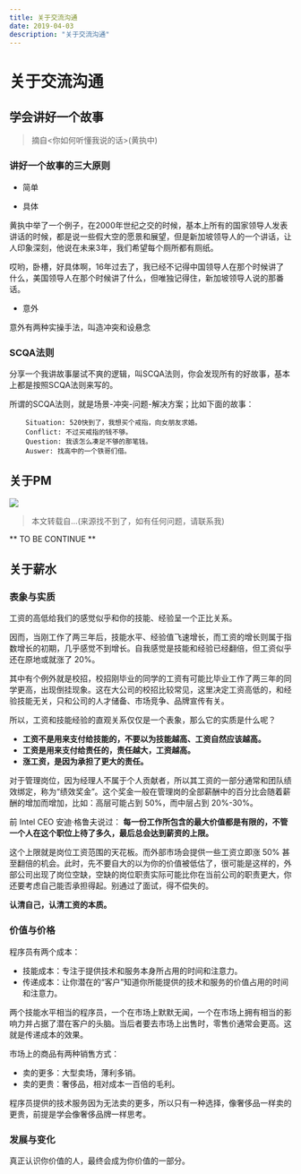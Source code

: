 ```yaml
---
title: 关于交流沟通
date: 2019-04-03
description: "关于交流沟通"
---
```


# 关于交流沟通

## 学会讲好一个故事
>  摘自<你如何听懂我说的话>(黄执中)

### 讲好一个故事的三大原则
- 简单

- 具体

黄执中举了一个例子，在2000年世纪之交的时候，基本上所有的国家领导人发表讲话的时候，都是说一些假大空的愿景和展望，但是新加坡领导人的一个讲话，让人印象深刻，他说在未来3年，我们希望每个厕所都有厕纸。

哎哟，卧槽，好具体啊，16年过去了，我已经不记得中国领导人在那个时候讲了什么，美国领导人在那个时候讲了什么，但唯独记得住，新加坡领导人说的那番话。

- 意外

意外有两种实操手法，叫造冲突和设悬念

### SCQA法则
分享一个我讲故事屡试不爽的逻辑，叫SCQA法则，你会发现所有的好故事，基本上都是按照SCQA法则来写的。

所谓的SCQA法则，就是场景-冲突-问题-解决方案；比如下面的故事：

```
    Situation: 520快到了，我想买个戒指，向女朋友求婚。
    Conflict: 不过买戒指的钱不够。
    Question: 我该怎么凑足不够的那笔钱。
    Auswer: 找高中的一个铁哥们借。
```

## 关于PM
![](../rsc/skills/pm_actions.jpg)

> 本文转载自...(来源找不到了，如有任何问题，请联系我)

** TO BE CONTINUE **


## 关于薪水

### 表象与实质

工资的高低给我们的感觉似乎和你的技能、经验呈一个正比关系。

因而，当刚工作了两三年后，技能水平、经验值飞速增长，而工资的增长则属于指数增长的初期，几乎感觉不到增长。自我感觉是技能和经验已经翻倍，但工资似乎还在原地或就涨了 20%。

其中有个例外就是校招，校招刚毕业的同学的工资有可能比毕业工作了两三年的同学更高，出现倒挂现象。这在大公司的校招比较常见，这里决定工资高低的，和经验技能无关，只和公司的人才储备、市场竞争、品牌宣传有关。	

所以，工资和技能经验的直观关系仅仅是一个表象，那么它的实质是什么呢？
- **工资不是用来支付给技能的，不要以为技能越高、工资自然应该越高。**
- **工资是用来支付给责任的，责任越大，工资越高。**
- **涨工资，是因为承担了更大的责任。**

对于管理岗位，因为经理人不属于个人贡献者，所以其工资的一部分通常和团队绩效绑定，称为“绩效奖金”。这个奖金一般在管理岗的全部薪酬中的百分比会随着薪酬的增加而增加，比如：高层可能占到 50%，而中层占到 20%-30%。

前 Intel CEO 安迪·格鲁夫说过：
**每一份工作所包含的最大价值都是有限的，不管一个人在这个职位上待了多久，最后总会达到薪资的上限。**

这个上限就是岗位工资范围的天花板。而外部市场会提供一些工资立即涨 50% 甚至翻倍的机会。此时，先不要自大的以为你的价值被低估了，很可能是这样的，外部公司出现了岗位空缺，空缺的岗位职责实际可能比你在当前公司的职责更大，你还要考虑自己能否承担得起。别通过了面试，得不偿失的。

**认清自己，认清工资的本质。**

### 价值与价格    
程序员有两个成本：
- 技能成本：专注于提供技术和服务本身所占用的时间和注意力。
- 传递成本：让你潜在的“客户”知道你所能提供的技术和服务的价值占用的时间和注意力。

两个技能水平相当的程序员，一个在市场上默默无闻，一个在市场上拥有相当的影响力并占据了潜在客户的头脑。当后者要去市场上出售时，零售价通常会更高。这就是传递成本的效果。

市场上的商品有两种销售方式：
- 卖的更多：大型卖场，薄利多销。
- 卖的更贵：奢侈品，相对成本一百倍的毛利。

程序员提供的技术服务因为无法卖的更多，所以只有一种选择，像奢侈品一样卖的更贵，前提是学会像奢侈品牌一样思考。

### 发展与变化
真正认识你价值的人，最终会成为你价值的一部分。